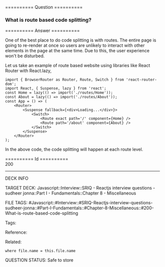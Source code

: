 ========== Question ==========  

### What is route based code splitting?  

========== Answer ==========  

One of the best place to do code splitting is with routes. The entire page is going to re-render at once so users are unlikely to interact with other elements in the page at the same time. Due to this, the user experience won't be disturbed.

Let us take an example of route based website using libraries like React Router with React.lazy,

<!-- codeblock-start -->
<pre><code class="hljs language-javascript"><span class="hljs-keyword">import</span> { <span class="hljs-title class_">BrowserRouter</span> <span class="hljs-keyword">as</span> <span class="hljs-title class_">Router</span>, <span class="hljs-title class_">Route</span>, <span class="hljs-title class_">Switch</span> } <span class="hljs-keyword">from</span> <span class="hljs-string">'react-router-dom'</span>;
<span class="hljs-keyword">import</span> <span class="hljs-title class_">React</span>, { <span class="hljs-title class_">Suspense</span>, lazy } <span class="hljs-keyword">from</span> <span class="hljs-string">'react'</span>;
<span class="hljs-keyword">const</span> <span class="hljs-title class_">Home</span> = <span class="hljs-title function_">lazy</span>(<span class="hljs-function">() =></span> <span class="hljs-keyword">import</span>(<span class="hljs-string">'./routes/Home'</span>));
<span class="hljs-keyword">const</span> <span class="hljs-title class_">About</span> = <span class="hljs-title function_">lazy</span>(<span class="hljs-function">() =></span> <span class="hljs-keyword">import</span>(<span class="hljs-string">'./routes/About'</span>));
<span class="hljs-keyword">const</span> <span class="hljs-title function_">App</span> = (<span class="hljs-params"></span>) => (
    <span class="xml"><span class="hljs-tag">&#x3C;<span class="hljs-name">Router</span>></span>
        <span class="hljs-tag">&#x3C;<span class="hljs-name">Suspense</span> <span class="hljs-attr">fallback</span>=<span class="hljs-string">{</span>&#x3C;<span class="hljs-attr">div</span>></span>Loading...<span class="hljs-tag">&#x3C;/<span class="hljs-name">div</span>></span>}>
            <span class="hljs-tag">&#x3C;<span class="hljs-name">Switch</span>></span>
                <span class="hljs-tag">&#x3C;<span class="hljs-name">Route</span> <span class="hljs-attr">exact</span> <span class="hljs-attr">path</span>=<span class="hljs-string">'/'</span> <span class="hljs-attr">component</span>=<span class="hljs-string">{Home}</span> /></span>
                <span class="hljs-tag">&#x3C;<span class="hljs-name">Route</span> <span class="hljs-attr">path</span>=<span class="hljs-string">'/about'</span> <span class="hljs-attr">component</span>=<span class="hljs-string">{About}</span> /></span>
            <span class="hljs-tag">&#x3C;/<span class="hljs-name">Switch</span>></span>
        <span class="hljs-tag">&#x3C;/<span class="hljs-name">Suspense</span>></span>
    <span class="hljs-tag">&#x3C;/<span class="hljs-name">Router</span>></span></span>
);
</code></pre>
<!-- codeblock-end -->

In the above code, the code splitting will happen at each route level.

========== Id ==========  
200

---

DECK INFO

TARGET DECK: Javascript::Interview::SRIQ - Reactjs interview questions - sudheer jonna::Part I - Fundamentals::Chapter 8 - Miscellaneous

FILE TAGS: #Javascript::#Interview::#SRIQ-Reactjs-interview-questions-sudheer-jonna::#Part-I-Fundamentals::#Chapter-8-Miscellaneous::#200-What-is-route-based-code-splitting

Tags:

Reference:

Related:

```dataview
where file.name = this.file.name
```
QUESTION STATUS: Safe to store

